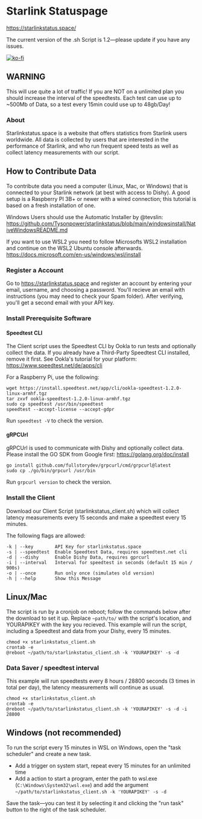 # Starlink Statuspage

https://starlinkstatus.space/

The current version of the .sh Script is 1.2—please update if you have any issues.

[![ko-fi](https://ko-fi.com/img/githubbutton_sm.svg)](https://ko-fi.com/C0C67UDEB)

## WARNING
This will use quite a lot of traffic! If you are NOT on a unlimited plan you should increase the interval of the speedtests.
Each test can use up to ~500Mb of Data, so a test every 15min could use up to 48gb/Day!

### About

Starlinkstatus.space is a website that offers statistics from Starlink users worldwide. All data is collected by users that are interested in the performance of Starlink, and who run frequent speed tests as well as collect latency measurements with our script.

## How to Contribute Data

To contribute data you need a computer (Linux, Mac, or Windows) that is connected to your Starlink network (at best with access to Dishy).
A good setup is a Raspberry PI 3B+ or newer with a wired connection; this tutorial is based on a fresh installation of one.
 
Windows Users should use the Automatic Installer by @tevslin:
https://github.com/Tysonpower/starlinkstatus/blob/main/windowsinstall/NativeWindowsREADME.md

If you want to use WSL2 you need to follow Microsofts WSL2 installation and continue on the WSL2 Ubuntu console afterwards.
https://docs.microsoft.com/en-us/windows/wsl/install

### Register a Account

Go to https://starlinkstatus.space and register an account by entering your email, username, and choosing a password. 
You'll recieve an email with instructions (you may need to check your Spam folder). After verifying, you'll get a second email with your API key.

### Install Prerequisite Software

#### Speedtest CLI

The Client script uses the Speedtest CLI by Ookla to run tests and optionally collect the data.
If you already have a Third-Party Speedtest CLI installed, remove it first.
See Ookla's tutorial for your platform: https://www.speedtest.net/de/apps/cli

For a Raspberry Pi, use the following:
```
wget https://install.speedtest.net/app/cli/ookla-speedtest-1.2.0-linux-armhf.tgz
tar zxvf ookla-speedtest-1.2.0-linux-armhf.tgz
sudo cp speedtest /usr/bin/speedtest
speedtest --accept-license --accept-gdpr
```
Run `speedtest -V` to check the version.

#### gRPCUrl

gRPCUrl is used to communicate with Dishy and optionally collect data.
Please install the GO SDK from Google first: https://golang.org/doc/install
```
go install github.com/fullstorydev/grpcurl/cmd/grpcurl@latest
sudo cp ./go/bin/grpcurl /usr/bin
```
Run `grpcurl version` to check the version.

### Install the Client

Download our Client Script (starlinkstatus_client.sh) which will collect latency measurements every 15 seconds and make a speedtest every 15 minutes.

The following flags are allowed:
```   
-k | --key        API Key for starlinkstatus.space
-s | --speedtest  Enable Speedtest Data, requires speedtest.net cli
-d | --dishy      Enable Dishy Data, requires gprcurl
-i | --interval   Interval for speedtest in seconds (default 15 min / 900s)
-o | --once       Run only once (simulates old version)
-h | --help       Show this Message
```

## Linux/Mac
The script is run by a cronjob on reboot; follow the commands below after the download to set it up.
Replace `~path/to/` with the script's location, and YOURAPIKEY with the key you recieved.
This example will run the script, including a Speedtest and data from your Dishy, every 15 minutes.
```
chmod +x starlinkstatus_client.sh
crontab -e
@reboot ~/path/to/starlinkstatus_client.sh -k 'YOURAPIKEY' -s -d
```
### Data Saver / speedtest interval
This example will run speedtests every 8 hours / 28800 seconds (3 times in total per day), the latency measurements will continue as usual.
```
chmod +x starlinkstatus_client.sh
crontab -e
@reboot ~/path/to/starlinkstatus_client.sh -k 'YOURAPIKEY' -s -d -i 28800
```
## Windows (not recommended)
To run the script every 15 minutes in WSL on Windows, open the "task scheduler" and create a new task.
- Add a trigger on system start, repeat every 15 minutes for an unlimited time
- Add a action to start a program, enter the path to wsl.exe (`C:\Windows\System32\wsl.exe`) and add the argument `~/path/to/starlinkstatus_client.sh -k 'YOURAPIKEY' -s -d`

Save the task—you can test it by selecting it and clicking the "run task" button to the right of the task scheduler.
